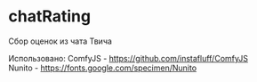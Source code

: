 # chatRating
Сбор оценок из чата Твича

Использовано:
ComfyJS - https://github.com/instafluff/ComfyJS  
Nunito - https://fonts.google.com/specimen/Nunito

